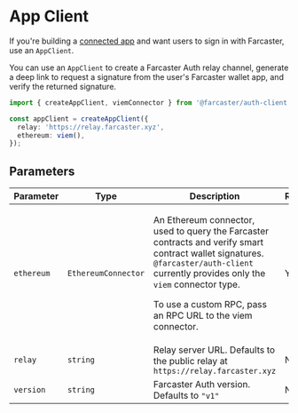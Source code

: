 # App Client

If you're building a [connected app](https://docs.farcaster.xyz/learn/what-is-farcaster/apps#connected-apps) and want users to sign in with Farcaster, use an `AppClient`.

You can use an `AppClient` to create a Farcaster Auth relay channel, generate a deep link to request a signature from the user's Farcaster wallet app, and verify the returned signature.

```ts
import { createAppClient, viemConnector } from '@farcaster/auth-client';

const appClient = createAppClient({
  relay: 'https://relay.farcaster.xyz',
  ethereum: viem(),
});
```

## Parameters

| Parameter  | Type                | Description                                                                                                                                                                                                                                                     | Required |
| ---------- | ------------------- | --------------------------------------------------------------------------------------------------------------------------------------------------------------------------------------------------------------------------------------------------------------- | -------- |
| `ethereum` | `EthereumConnector` | <p>An Ethereum connector, used to query the Farcaster contracts and verify smart contract wallet signatures. `@farcaster/auth-client` currently provides only the `viem` connector type.</p> <p>To use a custom RPC, pass an RPC URL to the viem connector.</p> | Yes      |
| `relay`    | `string`            | Relay server URL. Defaults to the public relay at `https://relay.farcaster.xyz`                                                                                                                                                                                 | No       |
| `version`  | `string`            | Farcaster Auth version. Defaults to `"v1"`                                                                                                                                                                                                                      | No       |
